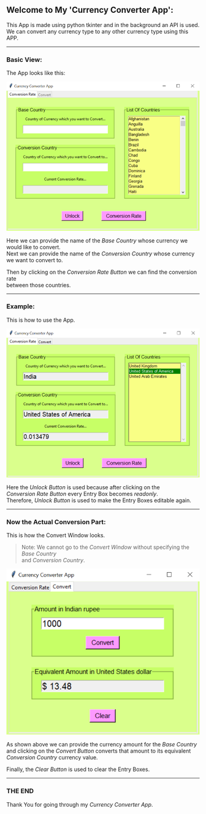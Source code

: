 ## Welcome to My 'Currency Converter App':
This App is made using python tkinter and in the background an API is used.  
We can convert any currency type to any other currency type using this APP.

---
### Basic View:
The App looks like this:

![Basic View](https://github.com/debroglie27/CurrencyConverterApp/blob/b8568d83cb3f40e472f6acccf3f6037130e5ad5b/Images/Basic_View.png)

Here we can provide the name of the *Base Country* whose currency we would like to convert.  
Next we can provide the name of the *Conversion Country* whose currency we want to convert to.

Then by clicking on the *Conversion Rate Button* we can find the conversion rate   
between those countries.

---
### Example:
This is how to use the App.

![Conversion Rate](https://github.com/debroglie27/CurrencyConverterApp/blob/cb17aeb2d95bb610db85938ef20efca29c4df158/Images/Conversion_Rate.png)

Here the *Unlock Button* is used because after clicking on the   
*Conversion Rate Button* every Entry Box becomes *readonly*.   
Therefore, *Unlock Button* is used to make the Entry Boxes editable again.

---
### Now the Actual Conversion Part:
This is how the Convert Window looks.
> Note: We cannot go to the *Convert Window* without specifying the *Base Country*  
and *Conversion Country*.

![Convert](https://raw.githubusercontent.com/debroglie27/tensorEnv/main/Tkinter_prac/Projects/Currency_Converter_App/Images/Convert.png)

As shown above we can provide the currency amount for the *Base Country*  
and clicking on the *Convert Button* converts that amount to its equivalent  
*Conversion Country* currency value.

Finally, the *Clear Button* is used to clear the Entry Boxes.

---
### THE END
Thank You for going through my *Currency Converter App*.


